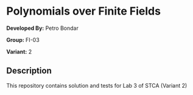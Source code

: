# Polynomials over Finite Fields
**Developed By:** Petro Bondar

**Group:** FI-03

**Variant:** 2

## Description
This repository contains solution and tests for Lab 3 of STCA (Variant 2)